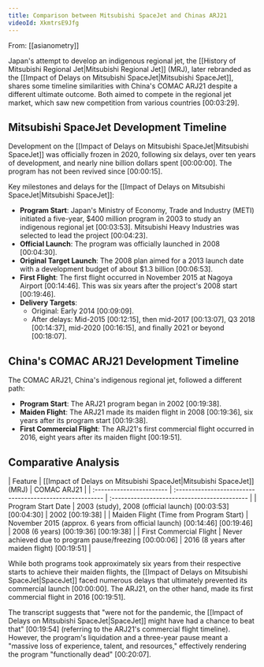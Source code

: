 ```yaml
---
title: Comparison between Mitsubishi SpaceJet and Chinas ARJ21
videoId: XkmtrsE9Jfg
---
```


From: [[asianometry]] <br/> 

Japan's attempt to develop an indigenous regional jet, the [[History of Mitsubishi Regional Jet|Mitsubishi Regional Jet]] (MRJ), later rebranded as the [[Impact of Delays on Mitsubishi SpaceJet|Mitsubishi SpaceJet]], shares some timeline similarities with China's COMAC ARJ21 despite a different ultimate outcome. Both aimed to compete in the regional jet market, which saw new competition from various countries <a class="yt-timestamp" data-t="00:03:29">[00:03:29]</a>.

## Mitsubishi SpaceJet Development Timeline
Development on the [[Impact of Delays on Mitsubishi SpaceJet|Mitsubishi SpaceJet]] was officially frozen in 2020, following six delays, over ten years of development, and nearly nine billion dollars spent <a class="yt-timestamp" data-t="00:00:00">[00:00:00]</a>. The program has not been revived since <a class="yt-timestamp" data-t="00:00:15">[00:00:15]</a>.

Key milestones and delays for the [[Impact of Delays on Mitsubishi SpaceJet|Mitsubishi SpaceJet]]:
*   **Program Start**: Japan's Ministry of Economy, Trade and Industry (METI) initiated a five-year, $400 million program in 2003 to study an indigenous regional jet <a class="yt-timestamp" data-t="00:03:53">[00:03:53]</a>. Mitsubishi Heavy Industries was selected to lead the project <a class="yt-timestamp" data-t="00:04:23">[00:04:23]</a>.
*   **Official Launch**: The program was officially launched in 2008 <a class="yt-timestamp" data-t="00:04:30">[00:04:30]</a>.
*   **Original Target Launch**: The 2008 plan aimed for a 2013 launch date with a development budget of about $1.3 billion <a class="yt-timestamp" data-t="00:06:53">[00:06:53]</a>.
*   **First Flight**: The first flight occurred in November 2015 at Nagoya Airport <a class="yt-timestamp" data-t="00:14:46">[00:14:46]</a>. This was six years after the project's 2008 start <a class="yt-timestamp" data-t="00:19:46">[00:19:46]</a>.
*   **Delivery Targets**:
    *   Original: Early 2014 <a class="yt-timestamp" data-t="00:09:09">[00:09:09]</a>.
    *   After delays: Mid-2015 <a class="yt-timestamp" data-t="00:12:15">[00:12:15]</a>, then mid-2017 <a class="yt-timestamp" data-t="00:13:07">[00:13:07]</a>, Q3 2018 <a class="yt-timestamp" data-t="00:14:37">[00:14:37]</a>, mid-2020 <a class="yt-timestamp" data-t="00:16:15">[00:16:15]</a>, and finally 2021 or beyond <a class="yt-timestamp" data-t="00:18:07">[00:18:07]</a>.

## China's COMAC ARJ21 Development Timeline
The COMAC ARJ21, China's indigenous regional jet, followed a different path:
*   **Program Start**: The ARJ21 program began in 2002 <a class="yt-timestamp" data-t="00:19:38">[00:19:38]</a>.
*   **Maiden Flight**: The ARJ21 made its maiden flight in 2008 <a class="yt-timestamp" data-t="00:19:36">[00:19:36]</a>, six years after its program start <a class="yt-timestamp" data-t="00:19:38">[00:19:38]</a>.
*   **First Commercial Flight**: The ARJ21's first commercial flight occurred in 2016, eight years after its maiden flight <a class="yt-timestamp" data-t="00:19:51">[00:19:51]</a>.

## Comparative Analysis

| Feature                  | [[Impact of Delays on Mitsubishi SpaceJet|Mitsubishi SpaceJet]] (MRJ)                  | COMAC ARJ21                                  |
| :----------------------- | :------------------------------------------------------- | :------------------------------------------- |
| Program Start Date       | 2003 (study), 2008 (official launch) <a class="yt-timestamp" data-t="00:03:53">[00:03:53]</a> <a class="yt-timestamp" data-t="00:04:30">[00:04:30]</a> | 2002 <a class="yt-timestamp" data-t="00:19:38">[00:19:38]</a>              |
| Maiden Flight (Time from Program Start) | November 2015 (approx. 6 years from official launch) <a class="yt-timestamp" data-t="00:14:46">[00:14:46]</a> <a class="yt-timestamp" data-t="00:19:46">[00:19:46]</a> | 2008 (6 years) <a class="yt-timestamp" data-t="00:19:36">[00:19:36]</a> <a class="yt-timestamp" data-t="00:19:38">[00:19:38]</a> |
| First Commercial Flight  | Never achieved due to program pause/freezing <a class="yt-timestamp" data-t="00:00:06">[00:00:06]</a> | 2016 (8 years after maiden flight) <a class="yt-timestamp" data-t="00:19:51">[00:19:51]</a> |

While both programs took approximately six years from their respective starts to achieve their maiden flights, the [[Impact of Delays on Mitsubishi SpaceJet|SpaceJet]] faced numerous delays that ultimately prevented its commercial launch <a class="yt-timestamp" data-t="00:00:00">[00:00:00]</a>. The ARJ21, on the other hand, made its first commercial flight in 2016 <a class="yt-timestamp" data-t="00:19:51">[00:19:51]</a>.

The transcript suggests that "were not for the pandemic, the [[Impact of Delays on Mitsubishi SpaceJet|SpaceJet]] might have had a chance to beat that" <a class="yt-timestamp" data-t="00:19:54">[00:19:54]</a> (referring to the ARJ21's commercial flight timeline). However, the program's liquidation and a three-year pause meant a "massive loss of experience, talent, and resources," effectively rendering the program "functionally dead" <a class="yt-timestamp" data-t="00:20:07">[00:20:07]</a>.